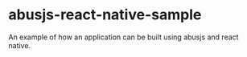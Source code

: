 # abusjs-react-native-sample
An example of how an application can be built using abusjs and react native.
